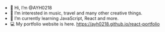 - 👋 Hi, I’m @AYH0218
- 👀 I’m interested in music, travel and many other creative things.
- 🌱 I’m currently learning JavaScript, React and more.
- 💻 My portfolio website is here. https://ayh0218.github.io/react-portfolio



<!---
AYH0218/AYH0218 is a ✨ special ✨ repository because its `README.md` (this file) appears on your GitHub profile.
You can click the Preview link to take a look at your changes.
--->
